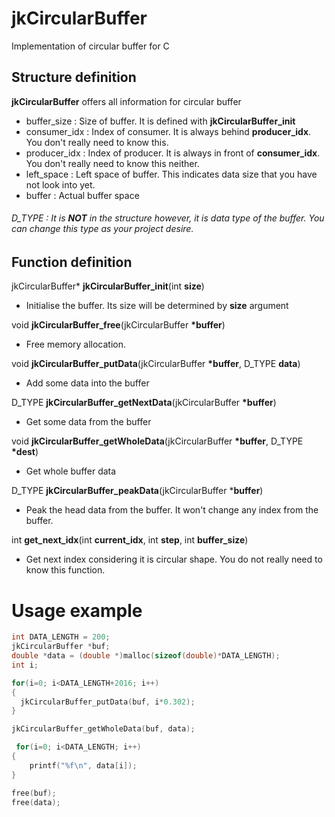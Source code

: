 # jkCircularBuffer
Implementation of circular buffer for C

## Structure definition
<B>jkCircularBuffer</B> offers all information for circular buffer
- buffer_size : Size of buffer. It is defined with <B>jkCircularBuffer_init</B>
- consumer_idx : Index of consumer. It is always behind <B>producer_idx</B>. You don't really need to know this.
- producer_idx : Index of producer. It is always in front of <B>consumer_idx</B>. You don't really need to know this neither.
- left_space : Left space of buffer. This indicates data size that you have not look into yet.
- buffer : Actual buffer space

###### D_TYPE : It is <B>NOT</B> in the structure however, it is data type of the buffer. You can change this type as your project desire.


## Function definition

jkCircularBuffer* <B>jkCircularBuffer_init</B>(int <B>size</B>)
- Initialise the buffer. Its size will be determined by <B>size</B> argument

void <B>jkCircularBuffer_free</B>(jkCircularBuffer <B>*buffer</B>)
- Free memory allocation.

void <B>jkCircularBuffer_putData</B>(jkCircularBuffer <B>*buffer</B>, D_TYPE <B>data</B>)
- Add some data into the buffer

D_TYPE <B>jkCircularBuffer_getNextData</B>(jkCircularBuffer <B>*buffer</B>)
- Get some data from the buffer

void <B>jkCircularBuffer_getWholeData</B>(jkCircularBuffer <B>*buffer</B>, D_TYPE <B>*dest</B>)
- Get whole buffer data

D_TYPE <B>jkCircularBuffer_peakData</B>(jkCircularBuffer *<B>buffer</B>)
- Peak the head data from the buffer. It won't change any index from the buffer.

int <B>get_next_idx</B>(int <B>current_idx</B>, int <B>step</B>, int <B>buffer_size</B>)
- Get next index considering it is circular shape. You do not really need to know this function.


# Usage example
```C
int DATA_LENGTH = 200;
jkCircularBuffer *buf;
double *data = (double *)malloc(sizeof(double)*DATA_LENGTH);
int i;

for(i=0; i<DATA_LENGTH+2016; i++)
{
  jkCircularBuffer_putData(buf, i*0.302);
}

jkCircularBuffer_getWholeData(buf, data);

 for(i=0; i<DATA_LENGTH; i++)
{
    printf("%f\n", data[i]);
}

free(buf);
free(data);
```
